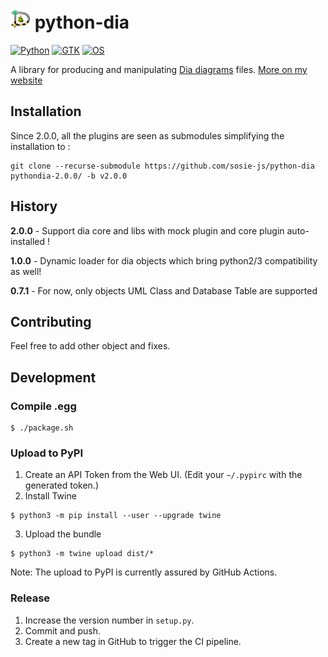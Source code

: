# <img src="https://github.com/sosie-js/python-dia/raw/main/icons/pythondia.png" alt="logo" width="32"> python-dia


[![Python](https://img.shields.io/badge/Python%20-any-blue)](https://www.python.org/)
[![GTK](https://img.shields.io/badge/Gtk%20-any-blue)](https://www.gtk.org/)
[![OS](https://img.shields.io/badge/os-Linux-orange.svg)](https://www.ubuntu.com/download/desktop)


A library for producing and manipulating
[Dia diagrams](http://dia-installer.de/) files.
[More on my website](https://sosie-js.github.io/python-dia/)

## Installation

Since 2.0.0, all the plugins are seen as submodules simplifying the installation to :

```shell
git clone --recurse-submodule https://github.com/sosie-js/python-dia pythondia-2.0.0/ -b v2.0.0
```

## History

**2.0.0** - Support dia core and libs with mock plugin and core plugin auto-installed ! 

**1.0.0** - Dynamic loader for dia objects which bring python2/3 compatibility as well!

**0.7.1** - For now, only objects UML Class and Database Table are supported

## Contributing

Feel free to add other object and fixes.

## Development

### Compile .egg

```shell
$ ./package.sh
```

### Upload to PyPI

1. Create an API Token from the Web UI. (Edit your `~/.pypirc` with the generated token.)
2. Install Twine
```shell
$ python3 -m pip install --user --upgrade twine
```
3. Upload the bundle
```shell
$ python3 -m twine upload dist/*
```

Note: The upload to PyPI is currently assured by GitHub Actions.


### Release

1. Increase the version number in `setup.py`.
2. Commit and push.
3. Create a new tag in GitHub to trigger the CI pipeline.

